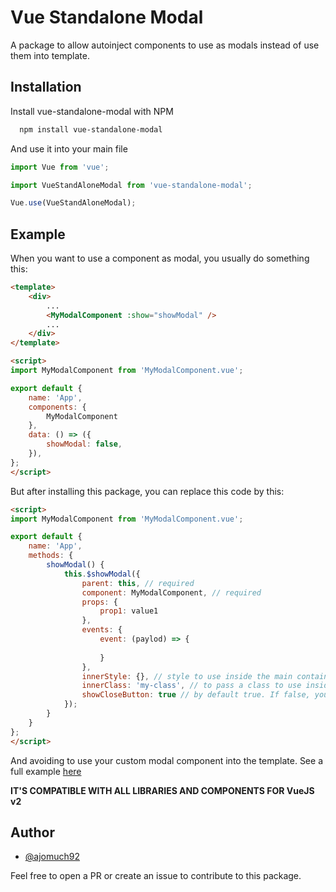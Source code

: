 
# Vue Standalone Modal

A package to allow autoinject components to use as modals instead of use them into template.




## Installation

Install vue-standalone-modal with NPM

```bash
  npm install vue-standalone-modal
```

And use it into your main file

```javascript
import Vue from 'vue';

import VueStandAloneModal from 'vue-standalone-modal';

Vue.use(VueStandAloneModal);
```
## Example

When you want to use a component as modal, you usually do something this:

```html
<template>
    <div>
        ...
        <MyModalComponent :show="showModal" />
        ...
    </div>
</template>

<script>
import MyModalComponent from 'MyModalComponent.vue';

export default {
    name: 'App',
    components: {
        MyModalComponent
    },
    data: () => ({
        showModal: false,
    }),
};
</script>
```

But after installing this package, you can replace this code by this:

```html
<script>
import MyModalComponent from 'MyModalComponent.vue';

export default {
    name: 'App',
    methods: {
        showModal() {
            this.$showModal({
                parent: this, // required
                component: MyModalComponent, // required
                props: {
                    prop1: value1
                },
                events: {
                    event: (paylod) => {
                        
                    }
                },
                innerStyle: {}, // style to use inside the main container div
                innerClass: 'my-class', // to pass a class to use inside the main container
                showCloseButton: true // by default true. If false, your custom component needs its own style
            });
        }
    }
};
</script>
```

And avoiding to use your custom modal component into the template. See a full example [here](https://github.com/ajomuch92/vue-standalone-modal/tree/main/example)

**IT'S COMPATIBLE WITH ALL LIBRARIES AND COMPONENTS FOR VueJS v2**


## Author

- [@ajomuch92](https://www.github.com/ajomuch92)

Feel free to open a PR or create an issue to contribute to this package.

